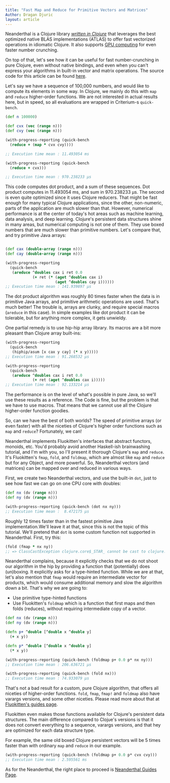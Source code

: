```yaml
---
title: "Fast Map and Reduce for Primitive Vectors and Matrices"
Author: Dragan Djuric
layout: article
---
```


Neanderthal is a Clojure library *[written in Clojure](https://github.com/uncomplicate/neanderthal/tree/master/src/clojure/uncomplicate/neanderthal)* that leverages the best optimized native BLAS implementations (ATLAS) to offer fast vectorized operations in idiomatic Clojure. It also supports [GPU computing](articles/tutorial_opencl.html) for even faster number crunching.

On top of that, let's see how it can be useful for fast number-crunching in pure Clojure, even without native bindings, and even when you can't express your algorithms in built-in vector and matrix operations. The source code for this article can be found [here](https://github.com/uncomplicate/neanderthal/blob/master/examples/benchmarks/src/benchmarks/map_reduce.clj).

Let's say we have a sequence of 100,000 numbers, and would like to compute its elements in some way. In Clojure, we mainly do this with `map` and `reduce` higher-order functions. We are not interested in actual results here, but in speed, so all evaluations are wrapped in Criterium-s `quick-bench`.

``` clojure
(def n 100000)

(def cvx (vec (range n)))
(def cvy (vec (range n)))

(with-progress-reporting (quick-bench
  (reduce + (map * cvx cvy))))

;; Execution time mean : 11.493054 ms

(with-progress-reporting (quick-bench
  (reduce + cvx)))

;; Execution time mean : 970.238233 µs
```

This code computes dot product, and a sum of these sequences. Dot product computes in 11.493054 ms, and sum in 970.238233 µs. The second is even quite optimized since it uses Clojure reducers. That might be fast enough for many typical Clojure applications, since the other, non-numeric, parts of the application are much slower than that. However, numerical performance is at the center of today's hot areas such as  machine learning, data analysis, and deep learning. Clojure's persistent data structures shine in many areas, but numerical computing is not one of them. They use boxed numbers that are much slower than primitive numbers. Let's compare that, and try primitive Java arrays:

``` clojure

(def cax (double-array (range n)))
(def cay (double-array (range n)))

(with-progress-reporting
  (quick-bench
   (areduce ^doubles cax i ret 0.0
            (+ ret (* (aget ^doubles cax i)
                      (aget ^doubles cay i))))))
;; Execution time mean : 141.939897 µs

```

The dot product algorithm was roughly 80 times faster when the data is in primitive Java arrays, and primitive arithmetic operations are used. That's much better! The trouble is, arrays are clunky, and require special macros (`areduce` in this case). In simple examples like dot product it can be tolerable, but for anything more complex, it gets unwieldy.

One partial remedy is to use hip-hip array library. Its macros are a bit more pleasant than Clojure array built-ins:

``` clojure
(with-progress-reporting
  (quick-bench
   (hiphip/asum [x cax y cay] (* x y)))))
;; Execution time mean : 91.268532 µs

(with-progress-reporting
  (quick-bench
   (areduce ^doubles cax i ret 0.0
            (+ ret (aget ^doubles cax i)))))
;; Execution time mean : 92.133214 µs

```

The performance is on the level of what's possible in pure Java, so we'll use these results as a reference. The Code is fine, but the problem is that we have to use macros. That means that we cannot use all the Clojure higher-order function goodies.

So, can we have the best of both worlds? The speed of primitive arrays (or even faster) with all the niceties of Clojure's higher order functions such as `map` and `reduce`? Fortunately, we can!

Neanderthal implements Fluokitten's interfaces that abstract functors, monoids, etc. You'd probably avoid another Haskell-ish brainwashing tutorial, and I'm with you, so I'll present it thorough Clojure's `map` and `reduce`. It's Fluokitten's `fmap`, `fold`, and `foldmap`,  which are almost like `map` and `reduce` but for any Object, and more powerful. So, Neanderthal vectors (and matrices) can be mapped over and reduced in various ways.

First, we create two Neanderthal vectors, and use the built-in `dot`, just to see how fast we can go on one CPU core with doubles:

``` clojure
(def nx (dv (range n)))
(def ny (dv (range n)))

(with-progress-reporting (quick-bench (dot nx ny)))
;; Execution time mean :  8.472175 µs

```
Roughly 12 times faster than in the fastest primitive Java implementation.We'll leave it at that, since this is not the topic of this tutorial. We'll pretend that `dot` is some custom function not supported in Neanderthal. First, try this:

``` clojure
(fold (fmap * nx ny))
;; => ClassCastException clojure.core$_STAR_ cannot be cast to clojure.lang.IFn$DDD  uncomplicate.neanderthal.impl.buffer-block/vector-fmap* (buffer_block.clj:349)
```

Neanderthal complains, because it explicitly checks that we do not shoot our algorithm in the hip by providing a function that (potentially) does (un)boxing. It explicitly asks for a type-hinted function. While we are at that, let's also mention that `fmap` would require an intermediate vector for products, which would consume additional memory and slow the algorithm down a bit. That's why we are going to:

* Use primitive type-hinted functions
* Use Fluokitten's `foldmap` which is a function that first maps and then folds (reduces), without requiring intermediate copy of a vector.

``` clojure
(def nx (dv (range n)))
(def ny (dv (range n)))

(defn p+ ^double [^double x ^double y]
  (+ x y))

(defn p* ^double [^double x ^double y]
  (* x y))

(with-progress-reporting (quick-bench (foldmap p+ 0.0 p* nx ny)))
;; Execution time mean : 206.636721 µs

(with-progress-reporting (quick-bench (fold nx)))
;; Execution time mean : 74.933079 µs

```

That's not a bad result for a custom, pure Clojure algorithm, that offers all niceties of higher-order functions. `fold`, `fmap`, `fmap!` and `foldmap` also have varargs versions, and some other niceties. Please read more about that at [Fluokitten's guides page](http://fluokitten.uncomplicate.org/articles/guides.html).

Fluokitten even makes those functions available for Clojure's persistent data structures. The main difference compared to Clojue's versions is that it does not convert everything to a sequence, varargs versions, and that hey are optimized for each data structure type.

For example, the same old boxed Clojure persistent vectors will be 5 times faster than with ordinary `map` and `reduce` in our example.

``` clojure
(with-progress-reporting (quick-bench (foldmap p+ 0.0 p* cvx cvy)))
;; Execution time mean : 2.595561 ms

```

As for the Neanderthal, the right place to proceed is [Neanderthal Guides Page](/articles/guides.html).
